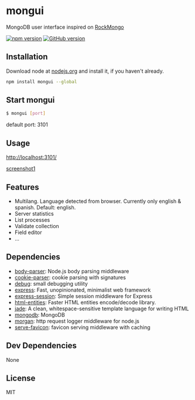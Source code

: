 # mongui 

MongoDB user interface inspired on [RockMongo](https://github.com/iwind/rockmongo)

[![npm version](https://badge.fury.io/js/mongui.png)](http://badge.fury.io/js/mongui)
[![GitHub version](https://badge.fury.io/gh/jjtortosa%2Fmongui.png)](http://badge.fury.io/gh/jjtortosa%2Fmongui)

## Installation

Download node at [nodejs.org](http://nodejs.org) and install it, if you haven't already.

```sh
npm install mongui --global
```

## Start mongui

```bash
$ mongui [port]
```

default port: 3101

## Usage

[http://localhost:3101/](http://localhost:3101/)

[screenshot1](https://raw.githubusercontent.com/jjtortosa/mongui/master/screenshots/mongui_screenshot1_thumb.png)

## Features

- Multilang. Language detected from browser.
  Currently only english & spanish. Default: english.
- Server statistics
- List processes
- Validate collection
- Field editor
- ...

## Dependencies

- [body-parser](https://github.com/expressjs/body-parser): Node.js body parsing middleware
- [cookie-parser](https://github.com/expressjs/cookie-parser): cookie parsing with signatures
- [debug](https://github.com/visionmedia/debug): small debugging utility
- [express](https://github.com/strongloop/express): Fast, unopinionated, minimalist web framework
- [express-session](https://github.com/expressjs/session): Simple session middleware for Express
- [html-entities](https://github.com/mdevils/node-html-entities): Faster HTML entities encode/decode library.
- [jade](https://github.com/jadejs/jade): A clean, whitespace-sensitive template language for writing HTML
- [mongodb](http://mongodb.github.io/node-mongodb-native/): MongoDB
- [morgan](https://github.com/expressjs/morgan): http request logger middleware for node.js
- [serve-favicon](https://github.com/expressjs/serve-favicon): favicon serving middleware with caching

## Dev Dependencies


None


## License

MIT

